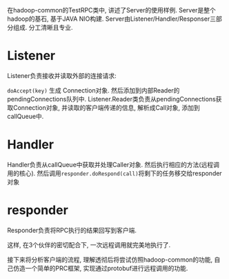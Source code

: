在hadoop-common的TestRPC类中, 讲述了Server的使用样例. Server是整个hadoop的基石, 基于JAVA NIO构建.
Server由Listener/Handler/Responser三部分组成. 分工清晰且专业.

# Listener

Listener负责接收并读取外部的连接请求:

`doAccept(key)` 生成 Connection对象. 然后添加到内部Reader的pendingConnections队列中.
Listener.Reader类负责从pendingConnections获取Connection对象, 并读取的客户端传递的信息,
解析成Call对象, 添加到callQueue中.

# Handler

Handler负责从callQueue中获取并处理Caller对象. 然后执行相应的方法(远程调用的核心).
然后调用`responder.doRespond(call)`将剩下的任务移交给responder对象

# responder

Responder负责将RPC执行的结果回写到客户端.

这样, 在3个伙伴的密切配合下, 一次远程调用就完美地执行了.

接下来将分析客户端的流程, 理解透彻后将尝试仿照hadoop-common的功能,
自己仿造一个简单的PRC框架, 实现通过protobuf进行远程调用的功能.